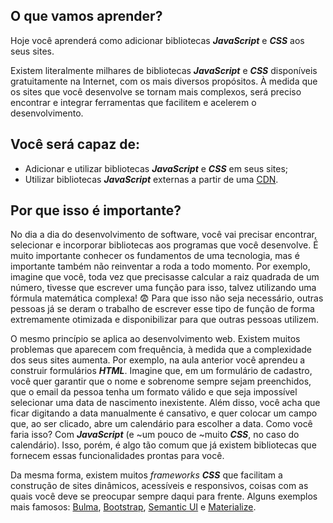 ## O que vamos aprender?

Hoje você aprenderá como adicionar bibliotecas **_JavaScript_** e **_CSS_** aos seus sites.

Existem literalmente milhares de bibliotecas **_JavaScript_** e **_CSS_** disponíveis gratuitamente na Internet, com os mais diversos propósitos. À medida que os sites que você desenvolve se tornam mais complexos, será preciso encontrar e integrar ferramentas que facilitem e acelerem o desenvolvimento.


## Você será capaz de:

- Adicionar e utilizar bibliotecas **_JavaScript_** e **_CSS_** em seus sites;
- Utilizar bibliotecas **_JavaScript_** externas a partir de uma [CDN](https://www.gocache.com.br/cdn/).


## Por que isso é importante?

No dia a dia do desenvolvimento de software, você vai precisar encontrar, selecionar e incorporar bibliotecas aos programas que você desenvolve. É muito importante conhecer os fundamentos de uma tecnologia, mas é importante também não reinventar a roda a todo momento. Por exemplo, imagine que você, toda vez que precisasse calcular a raiz quadrada de um número, tivesse que escrever uma função para isso, talvez utilizando uma fórmula matemática complexa! 😨 Para que isso não seja necessário, outras pessoas já se deram o trabalho de escrever esse tipo de função de forma extremamente otimizada e disponibilizar para que outras pessoas utilizem.

O mesmo princípio se aplica ao desenvolvimento web. Existem muitos problemas que aparecem com frequência, à medida que a complexidade dos seus sites aumenta. Por exemplo, na aula anterior você aprendeu a construir formulários **_HTML_**. Imagine que, em um formulário de cadastro, você quer garantir que o nome e sobrenome sempre sejam preenchidos, que o email da pessoa tenha um formato válido e que seja impossível selecionar uma data de nascimento inexistente. Além disso, você acha que ficar digitando a data manualmente é cansativo, e quer colocar um campo que, ao ser clicado, abre um calendário para escolher a data. Como você faria isso? Com **_JavaScript_** (e ~um pouco de ~muito **_CSS_**, no caso do calendário). Isso, porém, é algo tão comum que já existem bibliotecas que fornecem essas funcionalidades prontas para você.

Da mesma forma, existem muitos _frameworks_ **_CSS_** que facilitam a construção de sites dinâmicos, acessíveis e responsivos, coisas com as quais você deve se preocupar sempre daqui para frente. Alguns exemplos mais famosos: [Bulma](https://bulma.io/), [Bootstrap](https://getbootstrap.com/), [Semantic UI](https://semantic-ui.com/) e [Materialize](https://materializecss.com/).